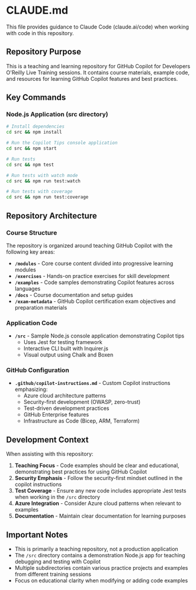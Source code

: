 # CLAUDE.md

This file provides guidance to Claude Code (claude.ai/code) when working with code in this repository.

## Repository Purpose

This is a teaching and learning repository for GitHub Copilot for Developers O'Reilly Live Training sessions. It contains course materials, example code, and resources for learning GitHub Copilot features and best practices.

## Key Commands

### Node.js Application (src directory)
```bash
# Install dependencies
cd src && npm install

# Run the Copilot Tips console application
cd src && npm start

# Run tests
cd src && npm test

# Run tests with watch mode
cd src && npm run test:watch

# Run tests with coverage
cd src && npm run test:coverage
```

## Repository Architecture

### Course Structure
The repository is organized around teaching GitHub Copilot with the following key areas:

- **`/modules`** - Core course content divided into progressive learning modules
- **`/exercises`** - Hands-on practice exercises for skill development
- **`/examples`** - Code samples demonstrating Copilot features across languages
- **`/docs`** - Course documentation and setup guides
- **`/exam-metadata`** - GitHub Copilot certification exam objectives and preparation materials

### Application Code
- **`/src`** - Sample Node.js console application demonstrating Copilot tips
  - Uses Jest for testing framework
  - Interactive CLI built with Inquirer.js
  - Visual output using Chalk and Boxen

### GitHub Configuration
- **`.github/copilot-instructions.md`** - Custom Copilot instructions emphasizing:
  - Azure cloud architecture patterns
  - Security-first development (OWASP, zero-trust)
  - Test-driven development practices
  - GitHub Enterprise features
  - Infrastructure as Code (Bicep, ARM, Terraform)

## Development Context

When assisting with this repository:

1. **Teaching Focus** - Code examples should be clear and educational, demonstrating best practices for using GitHub Copilot
2. **Security Emphasis** - Follow the security-first mindset outlined in the copilot instructions
3. **Test Coverage** - Ensure any new code includes appropriate Jest tests when working in the `/src` directory
4. **Azure Integration** - Consider Azure cloud patterns when relevant to examples
5. **Documentation** - Maintain clear documentation for learning purposes

## Important Notes

- This is primarily a teaching repository, not a production application
- The `/src` directory contains a demonstration Node.js app for teaching debugging and testing with Copilot
- Multiple subdirectories contain various practice projects and examples from different training sessions
- Focus on educational clarity when modifying or adding code examples